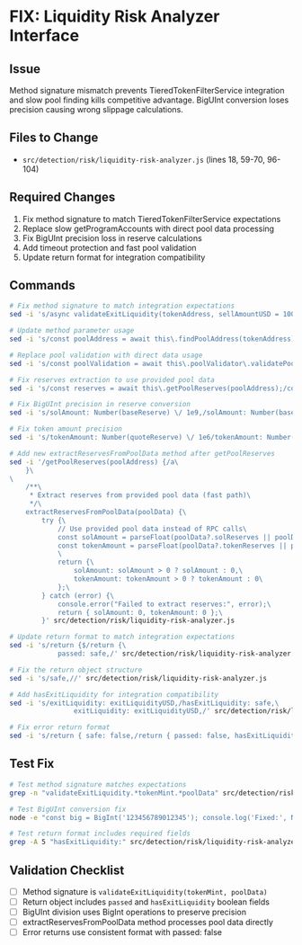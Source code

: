 # FIX: Liquidity Risk Analyzer Interface

## Issue
Method signature mismatch prevents TieredTokenFilterService integration and slow pool finding kills competitive advantage. BigUInt conversion loses precision causing wrong slippage calculations.

## Files to Change
- `src/detection/risk/liquidity-risk-analyzer.js` (lines 18, 59-70, 96-104)

## Required Changes
1. Fix method signature to match TieredTokenFilterService expectations
2. Replace slow getProgramAccounts with direct pool data processing
3. Fix BigUInt precision loss in reserve calculations
4. Add timeout protection and fast pool validation
5. Update return format for integration compatibility

## Commands
```bash
# Fix method signature to match integration expectations
sed -i 's/async validateExitLiquidity(tokenAddress, sellAmountUSD = 1000)/async validateExitLiquidity(tokenMint, poolData)/' src/detection/risk/liquidity-risk-analyzer.js

# Update method parameter usage
sed -i 's/const poolAddress = await this\.findPoolAddress(tokenAddress);/const poolAddress = poolData?.poolAddress || poolData?.address;/' src/detection/risk/liquidity-risk-analyzer.js

# Replace pool validation with direct data usage
sed -i 's/const poolValidation = await this\.poolValidator\.validatePool(poolAddress, '\''raydium'\'');/const poolValidation = { valid: true };/' src/detection/risk/liquidity-risk-analyzer.js

# Fix reserves extraction to use provided pool data
sed -i 's/const reserves = await this\.getPoolReserves(poolAddress);/const reserves = this.extractReservesFromPoolData(poolData);/' src/detection/risk/liquidity-risk-analyzer.js

# Fix BigUInt precision in reserve conversion
sed -i 's/solAmount: Number(baseReserve) \/ 1e9,/solAmount: Number(baseReserve \/ BigInt(1000000000)),/' src/detection/risk/liquidity-risk-analyzer.js

# Fix token amount precision
sed -i 's/tokenAmount: Number(quoteReserve) \/ 1e6/tokenAmount: Number(quoteReserve \/ BigInt(1000000))/' src/detection/risk/liquidity-risk-analyzer.js

# Add new extractReservesFromPoolData method after getPoolReserves
sed -i '/getPoolReserves(poolAddress) {/a\
    }\
\
    /**\
     * Extract reserves from provided pool data (fast path)\
     */\
    extractReservesFromPoolData(poolData) {\
        try {\
            // Use provided pool data instead of RPC calls\
            const solAmount = parseFloat(poolData?.solReserves || poolData?.baseReserve || 0);\
            const tokenAmount = parseFloat(poolData?.tokenReserves || poolData?.quoteReserve || 0);\
            \
            return {\
                solAmount: solAmount > 0 ? solAmount : 0,\
                tokenAmount: tokenAmount > 0 ? tokenAmount : 0\
            };\
        } catch (error) {\
            console.error("Failed to extract reserves:", error);\
            return { solAmount: 0, tokenAmount: 0 };\
        }' src/detection/risk/liquidity-risk-analyzer.js

# Update return format to match integration expectations
sed -i 's/return {$/return {\
            passed: safe,/' src/detection/risk/liquidity-risk-analyzer.js

# Fix the return object structure
sed -i 's/safe,//' src/detection/risk/liquidity-risk-analyzer.js

# Add hasExitLiquidity for integration compatibility
sed -i 's/exitLiquidity: exitLiquidityUSD,/hasExitLiquidity: safe,\
                exitLiquidity: exitLiquidityUSD,/' src/detection/risk/liquidity-risk-analyzer.js

# Fix error return format
sed -i 's/return { safe: false,/return { passed: false, hasExitLiquidity: false,/' src/detection/risk/liquidity-risk-analyzer.js
```

## Test Fix
```bash
# Test method signature matches expectations
grep -n "validateExitLiquidity.*tokenMint.*poolData" src/detection/risk/liquidity-risk-analyzer.js

# Test BigUInt conversion fix
node -e "const big = BigInt('123456789012345'); console.log('Fixed:', Number(big / BigInt(1000000000))); console.log('Wrong:', Number(big) / 1e9);"

# Test return format includes required fields
grep -A 5 "hasExitLiquidity:" src/detection/risk/liquidity-risk-analyzer.js
```

## Validation Checklist
- [ ] Method signature is `validateExitLiquidity(tokenMint, poolData)`
- [ ] Return object includes `passed` and `hasExitLiquidity` boolean fields
- [ ] BigUInt division uses BigInt operations to preserve precision
- [ ] extractReservesFromPoolData method processes pool data directly
- [ ] Error returns use consistent format with passed: false